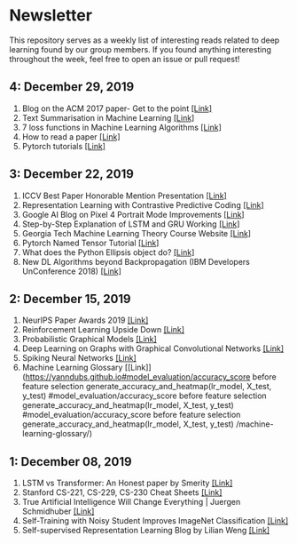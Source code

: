 # Newsletter

This repository serves as a weekly list of interesting reads related to deep learning found by our group members. If you found anything interesting throughout the week, feel free to open an issue or pull request!

## 4: December 29, 2019

1. Blog on the ACM 2017 paper- Get to the point [[Link]](http://www.abigailsee.com/2017/04/16/taming-rnns-for-better-summarization.html)
2. Text Summarisation in Machine Learning [[Link]](https://blog.floydhub.com/gentle-introduction-to-text-summarization-in-machine-learning/)
3. 7 loss functions in Machine Learning Algorithms [[Link]](https://medium.com/analytics-vidhya/a-detailed-guide-to-7-loss-functions-for-machine-learning-algorithms-26e11b6e700b)
4. How to read a paper [[Link]](http://ccr.sigcomm.org/online/files/p83-keshavA.pdf)
5. Pytorch tutorials [[Link]](https://github.com/Tessellate-Imaging/Pytorch_Tutorial)

## 3: December 22, 2019

1. ICCV Best Paper Honorable Mention Presentation [[Link]](https://www.youtube.com/watch?v=V2v0qEPsjr0)
2. Representation Learning with Contrastive Predictive Coding [[Link]](https://arxiv.org/abs/1807.03748)
3. Google AI Blog on Pixel 4 Portrait Mode Improvements [[Link]](https://ai.googleblog.com/2019/12/improvements-to-portrait-mode-on-google.html?m=1)
4. Step-by-Step Explanation of LSTM and GRU Working [[Link]](https://youtu.be/8HyCNIVRbSU)
5. Georgia Tech Machine Learning Theory Course Website [[Link]](https://cs7545.wordpress.com/)
6. Pytorch Named Tensor Tutorial [[Link]](https://pytorch.org/tutorials/intermediate/named_tensor_tutorial.html)
7. What does the Python Ellipsis object do?  [[Link]](https://stackoverflow.com/a/773472)
8. New DL Algorithms beyond Backpropagation (IBM Developers UnConference 2018) [[Link]](https://www.researchgate.net/publication/322617800_New_Deep_Learning_Algorithms_beyond_Backpropagation_IBM_Developers_UnConference_2018_Zurich)

## 2: December 15, 2019

1. NeurIPS Paper Awards 2019 [[Link]](https://medium.com/@N…/neurips-2019-paper-awards-807e41d0c1e)
2. Reinforcement Learning Upside Down [[Link]](https://arxiv.org/pdf/1912.02875.pdf)
3. Probabilistic Graphical Models [[Link]](http://www.cs.cmu.edu/~epxing/Class/10708-19/)
4. Deep Learning on Graphs with Graphical Convolutional Networks [[Link]](https://towardsdatascience.com/how-to-do-deep-learning-on-graphs-with-graph-convolutional-networks-7d2250723780)
5. Spiking Neural Networks [[Link]](https://towardsdatascience.com/spiking-neural-networks-the-next-generation-of-machine-learning-84e167f4eb2b)
6. Machine Learning Glossary [[Link]](https://yanndubs.github.io#model_evaluation/accuracy_score before feature selection
generate_accuracy_and_heatmap(lr_model, X_test, y_test)
#model_evaluation/accuracy_score before feature selection
generate_accuracy_and_heatmap(lr_model, X_test, y_test)
#model_evaluation/accuracy_score before feature selection
generate_accuracy_and_heatmap(lr_model, X_test, y_test)
/machine-learning-glossary/)

## 1: December 08, 2019

1. LSTM vs Transformer: An Honest paper by Smerity [[Link]](https://arxiv.org/pdf/1911.11423.pdf)
2. Stanford CS-221, CS-229, CS-230 Cheat Sheets [[Link]](https://stanford.edu/~shervine/teaching/)
3. True Artificial Intelligence Will Change Everything | Juergen Schmidhuber [[Link]](https://youtu.be/-Y7PLaxXUrs)
4. Self-Training with Noisy Student Improves ImageNet Classification [[Link]](https://arxiv.org/abs/1911.04252)
5. Self-supervised Representation Learning Blog by Lilian Weng [[Link]](https://lilianweng.github.io/lil-log/2019/11/10/self-supervised-learning.html)
